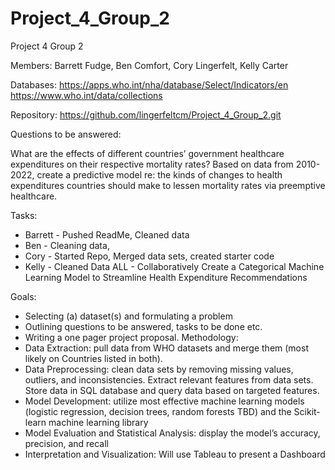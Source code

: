 # Project_4_Group_2

Project 4 Group 2

Members: Barrett Fudge, Ben Comfort, Cory Lingerfelt, Kelly Carter

Databases: https://apps.who.int/nha/database/Select/Indicators/en
https://www.who.int/data/collections

Repository: https://github.com/lingerfeltcm/Project_4_Group_2.git

Questions to be answered:

What are the effects of different countries’ government healthcare expenditures on their respective mortality rates?
Based on data from 2010-2022, create a predictive model re: the  kinds of changes to health expenditures countries should make to lessen mortality rates via preemptive healthcare.

Tasks:
- Barrett - Pushed ReadMe, Cleaned data
- Ben - Cleaning data,
- Cory - Started Repo, Merged data sets, created starter code
- Kelly - Cleaned Data
ALL - Collaboratively Create a Categorical Machine Learning Model to Streamline Health Expenditure Recommendations

Goals:
- Selecting (a) dataset(s) and formulating a problem 
- Outlining questions to be answered, tasks to be done etc.
- Writing a one pager project proposal.
Methodology:
- Data Extraction: pull data from WHO datasets and merge them (most likely on Countries listed in both). 
- Data Preprocessing: clean data sets by removing missing values, outliers, and inconsistencies. Extract relevant features from data sets. Store data in SQL database and query data based on targeted features.
- Model Development: utilize most effective machine learning models (logistic regression, decision trees, random forests TBD) and the Scikit-learn machine learning library
- Model Evaluation and Statistical Analysis: display the model’s accuracy, precision, and recall
- Interpretation and Visualization: Will use Tableau to present a Dashboard 
